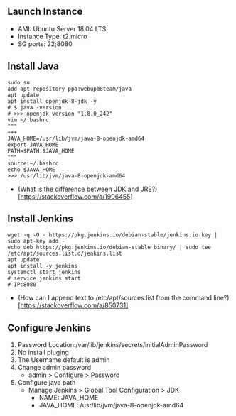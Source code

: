 ## Launch Instance
- AMI: Ubuntu Server 18.04 LTS
- Instance Type: t2.micro
- SG ports: 22;8080

## Install Java
```
sudo su
add-apt-repository ppa:webupd8team/java
apt update
apt install openjdk-8-jdk -y
# $ java -version
# >>> openjdk version "1.8.0_242"
vim ~/.bashrc
"""
+++
JAVA_HOME=/usr/lib/jvm/java-8-openjdk-amd64
export JAVA_HOME
PATH=$PATH:$JAVA_HOME
"""
source ~/.bashrc
echo $JAVA_HOME
>>> /usr/lib/jvm/java-8-openjdk-amd64
```
* (What is the difference between JDK and JRE?)[https://stackoverflow.com/a/1906455]

## Install Jenkins
```
wget -q -O - https://pkg.jenkins.io/debian-stable/jenkins.io.key | sudo apt-key add -
echo deb https://pkg.jenkins.io/debian-stable binary/ | sudo tee /etc/apt/sources.list.d/jenkins.list
apt update
apt install -y jenkins
systemctl start jenkins
# service jenkins start
# IP:8080
```
* (How can I append text to /etc/apt/sources.list from the command line?)[https://stackoverflow.com/a/850731]

## Configure Jenkins
1) Password Location:/var/lib/jenkins/secrets/initialAdminPassword
2) No install pluging
3) The Username default is admin
4) Change admin password
	- admin > Configure > Password
5) Configure java path
	- Manage Jenkins > Global Tool Configuration > JDK  
		- NAME: JAVA_HOME
		- JAVA_HOME: /usr/lib/jvm/java-8-openjdk-amd64




